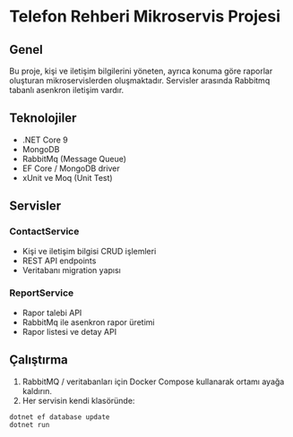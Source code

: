 ﻿# Telefon Rehberi Mikroservis Projesi

## Genel

Bu proje, kişi ve iletişim bilgilerini yöneten, ayrıca konuma göre raporlar oluşturan mikroservislerden oluşmaktadır. Servisler arasında Rabbitmq tabanlı asenkron iletişim vardır.

## Teknolojiler

- .NET Core 9
- MongoDB
- RabbitMq (Message Queue)
- EF Core / MongoDB driver
- xUnit ve Moq (Unit Test)


## Servisler

### ContactService

- Kişi ve iletişim bilgisi CRUD işlemleri
- REST API endpoints
- Veritabanı migration yapısı

### ReportService

- Rapor talebi API
- RabbitMq ile asenkron rapor üretimi
- Rapor listesi ve detay API

## Çalıştırma

1. RabbitMQ / veritabanları için Docker Compose kullanarak ortamı ayağa kaldırın.
2. Her servisin kendi klasöründe:

```bash
dotnet ef database update
dotnet run